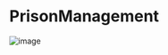 # PrisonManagement

![image](https://user-images.githubusercontent.com/114551800/197629592-d9749e57-ffbd-40a4-af8a-d7c8035f6717.png)
